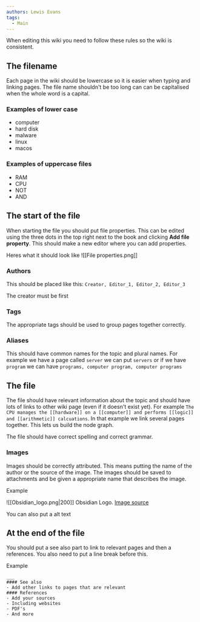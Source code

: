 ```yaml
---
authors: Lewis Evans
tags:
  - Main
---
```

When editing this wiki you need to follow these rules so the wiki is consistent. 

## The filename
Each page in the wiki should be lowercase so it is easier when typing and linking pages. The file name shouldn't be too long can can be capitalised when the whole word is a capital.

### Examples of lower case
- computer
- hard disk
- malware
- linux
- macos
### Examples of uppercase files
- RAM
- CPU
- NOT
- AND

## The start of the file
When starting the file you should put file properties. This can be edited using the three dots in the top right next to the book and clicking **Add file property**. This should make a new editor where you can add properties.

Heres what it should look like
![[File properties.png]]

### Authors
This should be placed like this: `Creator, Editor_1, Editor_2, Editor_3`

The creator must be first
### Tags
The appropriate tags should be used to group pages together correctly. 

### Aliases
This should have common names for the topic and plural names. For example we have a page called `server` we can put `servers` or if we have `program` we can have `programs, computer program, computer programs`

## The file
The file should have relevant information about the topic and should have lots of links to other wiki page (even if it doesn't exist yet). For example `The CPU manages the [[hardware]] on a [[computer]] and performs [[logic]] and [[arithmetic]] calcuations`. In that example we link several pages together. This lets us build the node graph.

The file should have correct spelling and correct grammar. 

### Images
Images should be correctly attributed. This means putting the name of the author or the source of the image. The images should be saved to attachments and be given a appropriate name that describes the image.

Example

![[Obsidian_logo.png|200]]
Obsidian Logo. [Image source](https://en.m.wikipedia.org/wiki/File:2023_Obsidian_logo.svg)

You can also put a alt text

## At the end of the file
You should put a see also part to link to relevant pages and then a references. You also need to put a line break before this.

Example
```
___
#### See also
- Add other links to pages that are relevant
#### References
- Add your sources
- Including websites
- PDF's
- And more
```